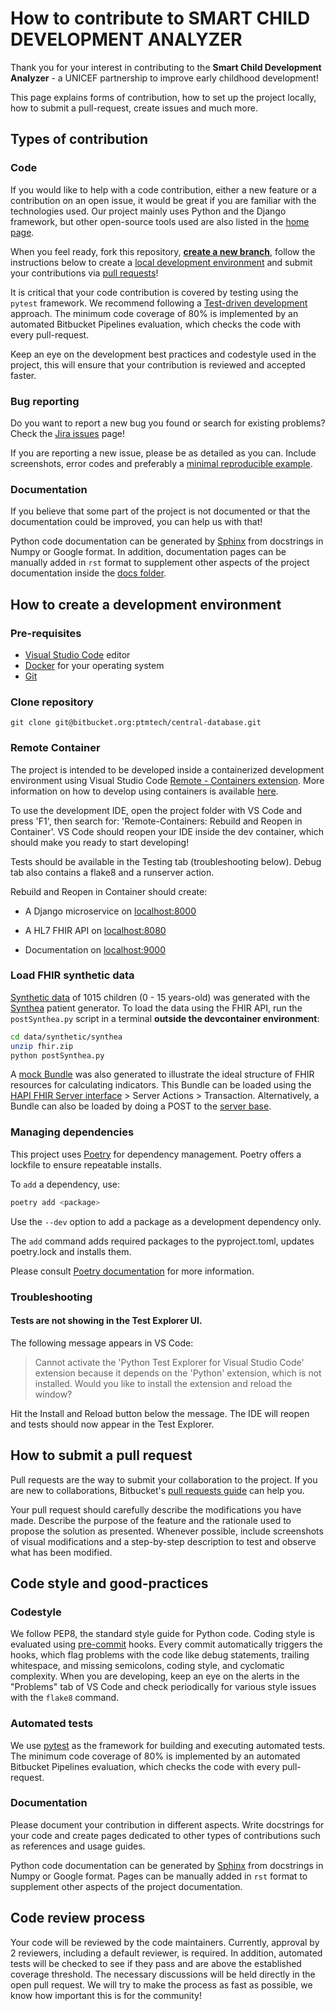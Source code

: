 How to contribute to **SMART CHILD DEVELOPMENT ANALYZER**
=================================================

Thank you for your interest in contributing to the **Smart Child Development Analyzer** - a UNICEF partnership to improve early childhood development!

This page explains forms of contribution, how to set up the project locally, how to submit a pull-request, create issues and much more.

## Types of contribution

<!--
Describe which forms of contribution are welcome (code, bug reporting, documentation, blog posts...).
-->

### Code

If you would like to help with a code contribution, either a new feature or a contribution on an open issue, it would be great if you are familiar with the technologies used. Our project mainly uses Python and the Django framework, but other open-source tools used are also listed in the [home page](README.md#built-with).

When you feel ready, fork this repository, [**create a new branch**](https://support.atlassian.com/bitbucket-cloud/docs/branch-a-repository/), follow the instructions below to create a [local development environment](CONTRIBUTING.md#how-to-create-a-development-environment) and submit your contributions via [pull requests](CONTRIBUTING.md#how-to-submit-a-pull-request)!

It is critical that your code contribution is covered by testing using the `pytest` framework. We recommend following a [Test-driven development](https://en.wikipedia.org/wiki/Test-driven_development) approach. The minimum code coverage of 80% is implemented by an automated Bitbucket Pipelines evaluation,
which checks the code with every pull-request.

Keep an eye on the development best practices and codestyle used in the project, this will ensure that your contribution is reviewed and accepted faster.


### Bug reporting

Do you want to report a new bug you found or search for existing problems? Check the [Jira issues](https://bitbucket.org/ptmtech/central-database/jira) page!

If you are reporting a new issue, please be as detailed as you can. Include screenshots, error codes and preferably a [minimal reproducible example](https://en.wikipedia.org/wiki/Minimal_reproducible_example).

### Documentation

If you believe that some part of the project is not documented or that the documentation could be improved, you can help us with that!

Python code documentation can be generated by [Sphinx](https://www.sphinx-doc.org/) from docstrings in Numpy or Google format. In addition, documentation pages can be manually added in `rst` format to supplement other aspects of the project documentation inside the [docs folder](central_database/docs).

## How to create a development environment

### Pre-requisites

- [Visual Studio Code](https://code.visualstudio.com/) editor
- [Docker](https://www.docker.com/get-started/) for your operating system
- [Git](https://git-scm.com/downloads)

### Clone repository

`git clone git@bitbucket.org:ptmtech/central-database.git`

### Remote Container

The project is intended to be developed inside a containerized development environment using Visual Studio Code [Remote - Containers extension](https://code.visualstudio.com/docs/remote/containers). More information on how to develop using containers is available [here](https://www.youtube.com/watch?v=KFyRLxiRKAc).

To use the development IDE, open the project folder with VS Code and press 'F1', then search for: 'Remote-Containers: Rebuild and Reopen in Container'.
VS Code should reopen your IDE inside the dev container, which should make you ready to start developing!

Tests should be available in the Testing tab (troubleshooting below). Debug tab also contains a flake8 and a runserver action.

Rebuild and Reopen in Container should create:

- A Django microservice on [localhost:8000](http://localhost:8000/)

- A HL7 FHIR API on [localhost:8080](http://localhost:8080/)

- Documentation on [localhost:9000](http://localhost:9000/)

### Load FHIR synthetic data

[Synthetic data](data/synthetic/synthea/) of 1015 children (0 - 15 years-old) was generated with the [Synthea](https://github.com/synthetichealth/synthea) patient generator. To load the data using the FHIR API, run the `postSynthea.py` script in a terminal **outside the devcontainer environment**:

```bash
cd data/synthetic/synthea
unzip fhir.zip
python postSynthea.py
```

A [mock Bundle](data/synthetic/indicators_proposal/John_Doe_cfsb1660843138275.fhir.json) was also generated to illustrate the ideal structure of FHIR resources for calculating indicators. This Bundle can be loaded using the [HAPI FHIR Server interface](http://localhost:8080/) > Server Actions > Transaction. Alternatively, a Bundle can also be loaded by doing a POST to the [server base](http://localhost:8080/fhir).

### Managing dependencies

This project uses [Poetry](https://python-poetry.org/) for dependency management.
Poetry offers a lockfile to ensure repeatable installs.

To `add` a dependency, use:

```bash
poetry add <package>
```

Use the `--dev` option to add a package as a development dependency only.

The `add` command adds required packages to the pyproject.toml, updates poetry.lock and installs them.

Please consult [Poetry documentation](https://python-poetry.org/docs/) for more information.

### Troubleshooting

#### Tests are not showing in the Test Explorer UI.

The following message appears in VS Code:

>Cannot activate the 'Python Test Explorer for Visual Studio Code' extension because it depends on the 'Python' extension, which is not installed. Would you like to install the extension and reload the window?

Hit the Install and Reload button below the message. The IDE will reopen and tests should now appear in the Test Explorer.

## How to submit a pull request

Pull requests are the way to submit your collaboration to the project. If you are new to collaborations, Bitbucket's [pull requests guide](https://www.atlassian.com/git/tutorials/making-a-pull-request) can help you.

Your pull request should carefully describe the modifications you have made. Describe the purpose of the feature and the rationale used to propose the solution as presented. Whenever possible, include screenshots of visual modifications and a step-by-step description to test and observe what has been modified.

## Code style and good-practices

### Codestyle

We follow PEP8, the standard style guide for Python code. Coding style is evaluated using [pre-commit](https://pre-commit.com/) hooks.
Every commit automatically triggers the hooks, which flag problems with
the code like debug statements, trailing whitespace, and missing semicolons, coding style,
and cyclomatic complexity. When you are developing, keep an eye on the alerts in the "Problems" tab of VS Code and check periodically for various style issues with the `flake8` command.

### Automated tests

We use [pytest](https://docs.pytest.org/) as the framework for building and executing automated tests.
The minimum code coverage of 80% is implemented by an automated Bitbucket Pipelines evaluation,
which checks the code with every pull-request.

### Documentation

Please document your contribution in different aspects. Write docstrings for your code and create pages dedicated to other types of contributions such as references and usage guides.

Python code documentation can be generated by [Sphinx](https://www.sphinx-doc.org/) from docstrings in Numpy or
Google format. Pages can be manually added in `rst` format to supplement other aspects of the
project documentation.

## Code review process

Your code will be reviewed by the code maintainers. Currently, approval by 2 reviewers, including a default reviewer, is required. In addition, automated tests will be checked to see if they pass and are above the established coverage threshold. The necessary discussions will be held directly in the open pull request. We will try to make the process as fast as possible, we know how important this is for the community!
